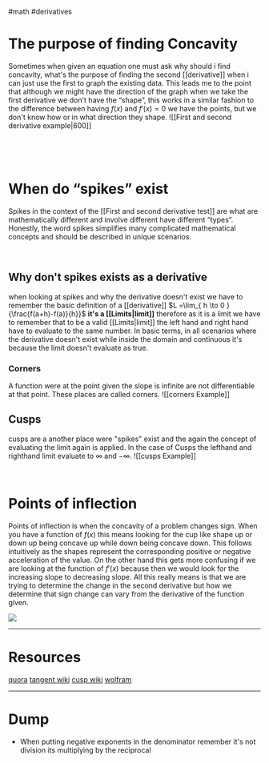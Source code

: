 #math #derivatives 


# The purpose of finding Concavity
Sometimes when given an equation one must ask why should i find concavity, what's the purpose of finding the second [[derivative]] when i can just use the first to graph the existing data. This leads me to the point that although we might have the direction of the graph when we take the first derivative we don't have the “shape”, this works in a similar fashion to the difference between having $f(x)$ and $f'(x)=0$ we have the points, but we don't know how or in what direction they shape.
![[First and second derivative example|600]]


&emsp;

&emsp;

# When do “spikes” exist 
Spikes in the context of the [[First and second derivative test]] are what are mathematically different and involve different have different “types”. Honestly, the word spikes simplifies many complicated mathematical concepts and should be described in unique scenarios.   


&emsp;
## Why don't spikes exists as a derivative
when looking at spikes and why the derivative doesn't exist we have to remember the basic definition of a [[derivative]] $L =\lim_{ h \to 0 } {\frac{f(a+h)-f(a)}{h}}$ **it's a [[Limits|limit]]** therefore as it is a limit we have to remember that to be a valid [[Limits|limit]] the left hand and right hand have to evaluate to the same number. In basic terms, in all scenarios where the derivative doesn't exist while inside the domain and continuous it's because the limit doesn't evaluate as true. 

### Corners 
A function were at the point given the slope is infinite are not differentiable at that point. These places are called corners. 
![[corners Example]]

## Cusps
cusps are a another place were "spikes" exist and the again the concept of evaluating the limit again is applied. In the case of Cusps the lefthand and righthand limit evaluate to $\infty$ and $-\infty$.
![[cusps Example]]

&emsp;
# Points of inflection 
Points of inflection is when the concavity of a problem changes sign. When you have a function of $f(x)$ this means looking for the cup like shape up or down up being concave up while down being concave down. This follows intuitively as the shapes represent the corresponding positive or negative acceleration of the value. On the other hand this gets more confusing if we are looking at the function of $f'(x)$ because then we would look for the increasing slope to decreasing slope. All this really means is that we are trying to determine the change in the second derivative but how we determine that sign change can vary from the derivative of the function given.

![](https://i.imgur.com/1B7EYjD.png)



---
# Resources 
[quora](https://www.quora.com/What-do-you-mean-by-derivative-does-not-exist-at-a-point#:~:text=If%20there%20is%20a%20discontinuity,the%20derivative%20does%20not%20exist.)
[tangent wiki](https://en.wikipedia.org/wiki/Tangent)
[cusp wiki](https://en.wikipedia.org/wiki/Cusp_(singularity))
[wolfram](https://www.wolframalpha.com/examples/mathematics/calculus-and-analysis/applications-of-calculus/cusps-and-corners/)

---
# Dump
- When putting negative exponents in the denominator remember it's not division its multiplying by the reciprocal

